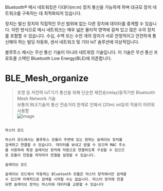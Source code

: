 Bluetooth® 메시 네트워킹은 다대다(m:m) 장치 통신을 가능하게 하며 대규모 장치 네트워크를 구축하는 데 최적화되어 있습니다.

장치는 발신 장치의 직접적인 무선 범위에 없는 다른 장치에 데이터를 중계할 수 있습니다. 이런 방식으로 메시 네트워크는 매우 넓은 물리적 영역에 걸쳐 있고 많은 수의 장치를 포함할 수 있습니다. 수십, 수백 또는 수천 개의 장치가 서로 안정적이고 안전하게 통신해야 하는 빌딩 자동화, 센서 네트워크 및 기타 IoT 솔루션에 이상적입니다.

블루투스 메시는 무선 통신 기술이 아니라 네트워킹 기술입니다. 이 기술은 무선 통신 프로토콜 스택인 Bluetooth Low Energy(BLE)에 의존합니다.


# BLE_Mesh_organize
> 조명 등 저전력 IoT기기 통신을 위해 단순한 재전송(relay)동작기반 Bluetooth Mesh 
> Network 기술  
> 보통의 BLE기술의 통신 전송거리 한계로 인해서 (20m) iot등의 적용이 어려워 사용함  
> ![image](https://github.com/jinjin2e/BLE_Mesh_NORDIC_SoC-organize/assets/93366905/f46b41c0-e75a-4c36-bd7f-e8f658c19229)
```

마스터 모드

마스터 모드에서는 블루투스 모듈이 주변에 있는 원하는 슬레이브 장치를
검색하고 연결할 수 있습니다. 데이터를 보내고 받을 수 있으며 MAC 주소
를 사용하여 특정 슬레이브 장치에 자동으로 연결하도록 구성할 수 있으므
로 모듈이 전원을 켜자마자 연결을 설정할 수 있습니다.

슬레이브 모드

슬레이브 모드에서 작동하는 Bluetooth 모듈은 마스터 장치에서만 검색할
수 있으며 자체적으로 검색을 시작할 수는 없습니다. 마스터 장치에 연결
되면 슬레이브 장치는 마스터와 데이터를 교환할 수 있습니다
```


 
